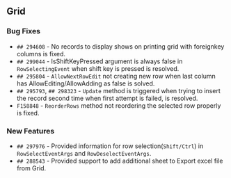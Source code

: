 ##  Grid

###    Bug Fixes

- `## 294608` - No records to display shows on printing grid with foreignkey columns is fixed.
- `## 299044` - IsShiftKeyPressed argument is always false in `RowSelectingEvent` when shift key is pressed is resolved.
- `## 295804` - `AllowNextRowEdit` not creating new row when last column has AllowEditing/AllowAdding as false is solved.
- `## 295793`, `## 298323` - `Update` method is triggered when trying to insert the record second time when first attempt is failed, is resolved.
- `F158848` - `ReorderRows` method not reordering the selected row properly is fixed.

###    New Features

- `## 297976` - Provided information for row selection(`Shift/Ctrl`) in `RowSelectEventArgs` and `RowDeselectEventArgs`.
- `## 288543` - Provided support to add additional sheet to Export excel file from Grid.
